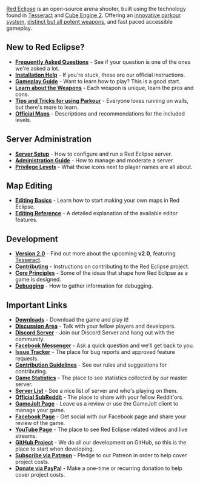 [Red Eclipse](http://redeclipse.net/) is an open-source arena shooter, built using the technology found in [Tesseract](http://tesseract.gg/) and [Cube Engine 2](http://cubeengine.com/). Offering an [innovative parkour system](gameplay/Parkour-Guide.md), [distinct but all potent weapons](gameplay/Weapons-Guide.md), and fast paced accessible gameplay.

## New to Red Eclipse?
- **[Frequently Asked Questions](FAQ.md)** - See if your question is one of the ones we're asked a lot.
- **[Installation Help](Install-Guide.md)** - If you're stuck, these are our official instructions.
- **[Gameplay Guide](gameplay/Gameplay-Guide.md)** - Want to learn how to play? This is a good start.
- **[Learn about the Weapons](gameplay/Weapons-Guide.md)** - Each weapon is unique, learn the pros and cons.
- **[Tips and Tricks for using Parkour](gameplay/Parkour-Guide.md)** - Everyone loves running on walls, but there's more to learn.
- **[Official Maps](Official-Maps.md)** - Descriptions and recommendations for the included levels.

## Server Administration
- **[Server Setup](server-how-to/Server-Setup.md)** - How to configure and run a Red Eclipse server.
- **[Administration Guide](server-how-to/Admin-Guide.md)** - How to manage and moderate a server.
- **[Privilege Levels](server-how-to/Privileges.md)** - What those icons next to player names are all about.

## Map Editing
- **[Editing Basics](editing/Basics.md)** - Learn how to start making your own maps in Red Eclipse.
- **[Editing Reference](editing/Reference.md)** - A detailed explanation of the available editor features.

## Development
- **[Version 2.0](Information-for-v2.md)** - Find out more about the upcoming **v2.0**, featuring [Tesseract](http://tesseract.gg/).
- **[Contributing](Contributing.md)** - Instructions on contributing to the Red Eclipse project.
- **[Core Principles](Core-Principles.md)** - Some of the ideas that shape how Red Eclipse as a game is designed.
- **[Debugging](Debug.md)** - How to gather information for debugging.

## Important Links
- **[Downloads](http://redeclipse.net/download)** - Download the game and play it!
- **[Discussion Area](http://redeclipse.net/discuss)** - Talk with your fellow players and developers.
- **[Discord Server](http://redeclipse.net/discord)** - Join our Discord Server and hang out with the community.
- **[Facebook Messenger](http://redeclipse.net/messenger)** - Ask a quick question and we'll get back to you.
- **[Issue Tracker](http://redeclipse.net/issues)** - The place for bug reports and approved feature requests.
- **[Contribution Guidelines](http://redeclipse.net/contribute)** - See our rules and suggestions for contributing.
- **[Game Statistics](http://redeclipse.net/stats)** - The place to see statistics collected by our master server.
- **[Server List](http://redeclipse.net/servers)** - See a nice list of server and who's playing on them.
- **[Official SubReddit](http://redeclipse.net/reddit)** - The place to share with your fellow Reddit'ors.
- **[GameJolt Page](http://redeclipse.net/gamejolt)** - Leave us a review or use the GameJolt client to manage your game.
- **[Facebook Page](http://redeclipse.net/facebook)** - Get social with our Facebook page and share your review of the game.
- **[YouTube Page](http://redeclipse.net/youtube)** - The place to see Red Eclipse related videos and live streams.
- **[GitHub Project](http://redeclipse.net/github)** - We do all our development on GitHub, so this is the place to start when developing.
- **[Subscribe via Patreon](http://redeclipse.net/patreon)** - Pledge to our Patreon in order to help cover project costs.
- **[Donate via PayPal](http://redeclipse.net/paypal)** - Make a one-time or recurring donation to help cover project costs.

